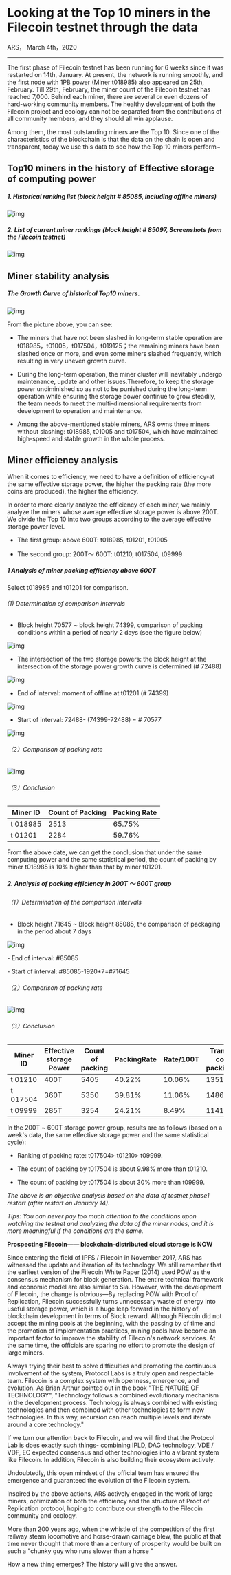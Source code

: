 # **Looking at the Top 10 miners in the Filecoin testnet through the data**

ARS， March 4th，2020

______

The first phase of Filecoin testnet has been running for 6 weeks since it was restarted on 14th, January. At present, the network is running smoothly, and the first node with 1PB power (Miner t018985) also appeared on 25th, February. Till 29th, February, the miner count of the Filecoin testnet has reached 7,000. Behind each miner, there are several or even dozens of hard-working community members. The healthy development of both the Filecoin project and ecology can not be separated from the contributions of all community members, and they should all win applause.

Among them, the most outstanding miners are the Top 10. Since one of the characteristics of the blockchain is that the data on the chain is open and transparent, today we use this data to see how the Top 10 miners perform~

 

 

## **Top10 miners** **in the history of** **Effective storage** **of** **computing power** 

 

##### 1. Historical ranking list (block height # 85085, including offline miners)

![img](/img/1.png) 

##### 2. List of current miner rankings (block height # 85097, Screenshots from the Filecoin testnet)

![img](/img/2.png) 

 

 

## **Miner stability analysis**

 

##### The Growth Curve of historical Top10 miners.

![img](/img/3.png) 

From the picture above, you can see:

- The miners that have not been slashed in long-term stable operation are t018985，t01005，t017504，t019125；the remaining miners have been slashed once or more, and even some miners slashed frequently, which resulting in very uneven growth curve.

- During the long-term operation, the miner cluster will inevitably undergo maintenance, update and other issues.Therefore, to keep the storage power undiminished so as not to be punished during the long-term operation while ensuring the storage power continue to grow steadily, the team needs to meet the multi-dimensional requirements from development to operation and maintenance.

- Among the above-mentioned stable miners, ARS owns three miners without slashing: t018985, t01005 and t017504, which have maintained high-speed and stable growth in the whole process.

 

 

## **Miner efficiency analysis**

 

When it comes to efficiency, we need to have a definition of efficiency-at the same effective storage power, the higher the packing rate (the more coins are produced), the higher the efficiency.

In order to more clearly analyze the efficiency of each miner, we mainly analyze the miners whose average effective storage power is above 200T. We divide the Top 10 into two groups according to the average effective storage power level.

- The first group: above 600T: t018985, t01201, t01005

- The second group: 200T～ 600T: t01210, t017504, t09999

 

##### 1  Analysis of miner packing efficiency above 600T

Select t018985 and t01201 for comparison.


######  (1) Determination of comparison intervals

- Block height 70577 ~ block height 74399, comparison of packing conditions within a period of nearly 2 days (see the figure below)

![img](/img/4.png) 

 

- The intersection of the two storage powers: the block height at the intersection of the storage power growth curve is determined (# 72488)

![img](/img/5.png) 

 

- End of interval: moment of offline at t01201 (# 74399)

![img](/img/6.png) 

 

- Start of interval: 72488- (74399-72488) = # 70577

![img](/img/7.png) 

 

###### （2）Comparison of packing rate

![img](/img/8.png) 

 

###### （3）Conclusion

| Miner ID | Count of Packing | Packing Rate |
| -------- | ---------------- | ------------ |
| t 018985 | 2513             | 65.75%       |
| t 01201  | 2284             | 59.76%       |

From the above date, we can get the conclusion that under the same computing power and the same statistical period, the count of packing by miner t018985 is 10% higher than that by miner t01201.

 

##### 2. Analysis of packing efficiency in 200T ～ 600T group

###### （1）Determination of the comparison intervals

- Block height 71645 ~ Block height 85085, the comparison of packaging in the period about 7 days

![img](/img/9.png)  

\- End of interval: #85085

\- Start of interval: #85085-1920*7=#71645

 

###### （2）Comparison of packing rate

![img](/img/10.png) 

 

###### （3）Conclusion

| Miner ID | Effective storage Power | Count of packing | PackingRate | Rate/100T | Translate to count of packing/100T |
| -------- | ----------------------- | ---------------- | ----------- | --------- | ---------------------------------- |
| t 01210  | 400T                    | 5405             | 40.22%      | 10.06%    | 1351.25                            |
| t 017504 | 360T                    | 5350             | 39.81%      | 11.06%    | 1486.1                             |
| t 09999  | 285T                    | 3254             | 24.21%      | 8.49%     | 1141.75                            |

In the 200T ~ 600T storage power group, results are as follows (based on a week's data, the same effective storage power and the same statistical cycle):

- Ranking of packing rate: t017504> t01210> t09999.

- The count of packing by t017504 is about 9.98% more than t01210.

- The count of packing by t017504 is about 30% more than t09999.

 

*The above is an objective analysis based* *on the data of testnet phase1 restart (after restart on January 14).* 

*Tips: You can never pay too much attention to the conditions upon watching the testnet and analyzing the data of the miner nodes, and it is more meaningful if the conditions are the same.*

 

 

**Prospecting Filecoin—— blockchain-distributed cloud storage is NOW**

Since entering the field of IPFS / Filecoin in November 2017, ARS has witnessed the update and iteration of its technology. We still remember that the earliest version of the Filecoin White Paper (2014) used POW as the consensus mechanism for block generation. The entire technical framework and economic model are also similar to Sia. However, with the development of Filecoin, the change is obvious—By replacing POW with Proof of Replication, Filecoin successfully turns unnecessary waste of energy into useful storage power, which is a huge leap forward in the history of blockchain development in terms of Block reward. Although Filecoin did not accept the mining pools at the beginning, with the passing by of time and the promotion of implementation practices, mining pools have become an important factor to improve the stability of Filecoin's network services. At the same time, the officials are sparing no effort to promote the design of large miners.



Always trying their best to solve difficulties and promoting the continuous involvement of the system, Protocol Labs is a truly open and respectable team. Filecoin is a complex system with openness, emergence, and evolution. As Brian Arthur pointed out in the book "THE NATURE OF TECHNOLOGY", "Technology follows a combined evolutionary mechanism in the development process. Technology is always combined with existing technologies and then combined with other technologies to form new technologies. In this way, recursion can reach multiple levels and iterate around a core technology." 



If we turn our attention back to Filecoin, and we will find that the Protocol Lab is does exactly such things- combining IPLD, DAG technology, VDE / VDF, EC expected consensus and other technologies into a vibrant system like Filecoin. In addition, Filecoin is also building their ecosystem actively.  



Undoubtedly, this open mindset of the official team has ensured the emergence and guaranteed the evolution of the Filecoin system.

 

Inspired by the above actions, ARS actively engaged in the work of large miners, optimization of both the efficiency and the structure of Proof of Replication protocol, hoping to contribute our strength to the Filecoin community and ecology.

More than 200 years ago, when the whistle of the competition of the first railway steam locomotive and horse-drawn carriage blew, the public at that time never thought that more than a century of prosperity would be built on such a "chunky guy who runs slower than a horse "

 How a new thing emerges? The history will give the answer.

 

 
